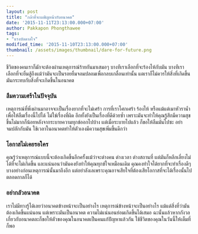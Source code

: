```yaml
---
layout: post
title: "กล้าที่จะเผชิญหน้ากับอนาคต"
date: '2015-11-11T23:13:00.000+07:00'
author: Pakkapon Phongthawee
tags:
- "แรงบัลดาลใจ"
modified_time: '2015-11-10T23:13:00.000+07:00'
thumbnail: /assets/images/thumbnail/dare-for-future.png
---
```

ชีวิตของคนเราก็มักจะต้องผ่านเหตุการณ์ร้ายกันมาเสมอๆ บางทีเราเลือกที่จะร้องไห้กับมัน บางทีเราเลือกที่จะยิ้มสู้ถึงแม้ว่ามันจะเป็นรอยยิ้มจอมปลอมเพื่อกลบเกลื่อนเท่านั้น แตเราก็ไม่ควรให้สิ่งที่เกิดขึ้นมันกระทบกับสิ่งที่จะเกิดขึ้นในอนาคต

### ลืมความเศร้าในปัจจุบัน

เหตุการณ์ที่พึ่งผ่านมาอาจจะเป็นเรื่องยากที่จะไม่เศร้า การที่เราโศกเศร้า ร้องไห้ หรือแม้แต่เมาหัวราน้ำเพื่อให้ลืมเรื่องนี้ไปได้ ไม่ใช่เรื่องที่ผิด อีกทั้งยังเป็นเรื่องที่ดีด้วยซ้ำ เพราะมันจะทำให้คุณรู้สึกมีความสุขขึ้นไม่มากก็น้อยหลังจากระบายความทุกข์ออกไปบ้าง แต่เมื่อระบายไปแล้ว ก็ขอให้ลืมมันไปซะ อย่าจมปลักกับมัน ใช้เวลาในอนาคตทำให้ตัวเองมีความสุขเพิ่มขึ้นดีกว่า

### โอกาสไม่เคยรอใคร

คุณรู้ว่าเหตุการณ์แบบนี้จะต้องเกิดขึ้นอีกครั้งแม้ว่าจะต่างคน ต่างเวลา ต่างสถานที่ แต่มันก็หลีกเลี่ยงไม่ได้ที่จะไม่เกิดขึ้น และแน่นอนว่ามันคงยังทำให้คุณทุกข์ใจเหมือนเดิม คุณคงทำใจได้ยากที่จะทำเรื่องดีๆบางอย่างก่อนเหตุการณ์นั้นมาถึงอีก แต่อย่าลังเลเพราะคุณอาจเสียใจที่ต้องเสียโอกาสที่จะได้เรื่องนั้นไปตลอดกาลก็ได้

### อย่ากลัวอนาคต

เราไม่มีทางรู้ได้เลยว่าอนาคตข้างหน้าจะเป็นอย่างไร เหตุการณ์ข้างหน้าจะเป็นอย่างไร แม้แต่สิ่งที่ว่ามันต้องเกิดขึ้นแน่นอน แต่เพราะมันเป็นอนาคต ความไม่แน่นอนย่อมเกิดขึ้นได้เสมอ ฉะนั้นแล้วหากกังวลเกี่ยวกับอนาคตละก็ขอให้ตัวของคุณในอนาคตเป็นคนแก้ปัญหาแล้วกัน ใช้ชีวิตของคุณในวันนี้ให้เต็มที่ก็พอ
